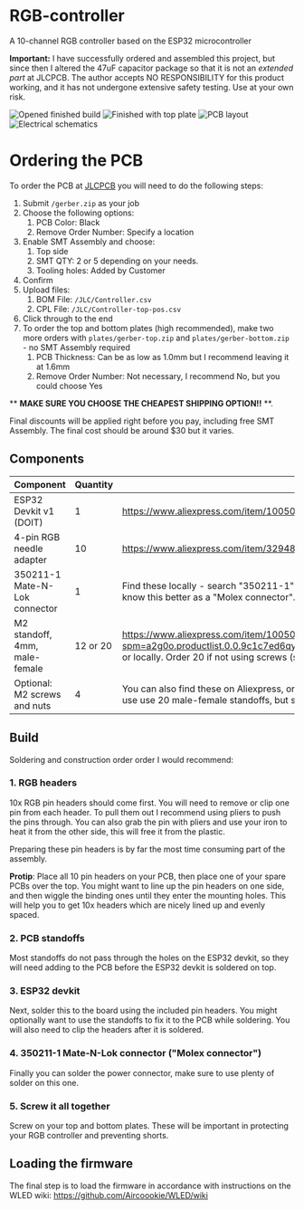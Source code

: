 # RGB-controller
A 10-channel RGB controller based on the ESP32 microcontroller

**Important:** I have successfully ordered and assembled this project, but since then I altered the 47uF capacitor package so that it is not an *extended part* at JLCPCB. The author accepts NO RESPONSIBILITY for this product working, and it has not undergone extensive safety testing. Use at your own risk.

![Opened finished build](images/20210603_153314.jpg)
![Finished with top plate](images/20210603_153548.jpg)
![PCB layout](images/kicad_uQ1e10VDzU.png)
![Electrical schematics](images/kicad_KnngKtWnl6.png)

# Ordering the PCB
To order the PCB at [JLCPCB](https://jlcpcb.com) you will need to do the following steps:

1. Submit `/gerber.zip` as your job
2. Choose the following options:
    1. PCB Color: Black
    2. Remove Order Number: Specify a location
3. Enable SMT Assembly and choose:
    1. Top side
    2. SMT QTY: 2 or 5 depending on your needs.
    3. Tooling holes: Added by Customer
4. Confirm
5. Upload files:
    1. BOM File: `/JLC/Controller.csv`
    2. CPL File: `/JLC/Controller-top-pos.csv`
6. Click through to the end
7. To order the top and bottom plates (high recommended), make two more orders with `plates/gerber-top.zip` and `plates/gerber-bottom.zip` - no SMT Assembly required
    1. PCB Thickness: Can be as low as 1.0mm but I recommend leaving it at 1.6mm
    2. Remove Order Number: Not necessary, I recommend No, but you could choose Yes

** **MAKE SURE YOU CHOOSE THE CHEAPEST SHIPPING OPTION!!** **.

Final discounts will be applied right before you pay, including free SMT Assembly. The final cost should be around $30 but it varies.

## Components

Component | Quantity | Link
-|-|-
ESP32 Devkit v1 (DOIT) | 1 | https://www.aliexpress.com/item/1005001648850998.html
4-pin RGB needle adapter | 10 | https://www.aliexpress.com/item/32948400198.html
350211-1 Mate-N-Lok connector | 1 | Find these locally - search "350211-1" at your local electronics store, or check Ebay sellers in your area. You may know this better as a "Molex connector".
M2 standoff, 4mm, male-female | 12 or 20 | https://www.aliexpress.com/item/1005002542327479.html?spm=a2g0o.productlist.0.0.9c1c7ed6qyouL8&aem_p4p_detail=202106131120581657595816822930013487928 or locally. Order 20 if not using screws (see next).
Optional: M2 screws and nuts | 4 | You can also find these on Aliexpress, or with the above spacers in kits on Amazon, etc. To keep costs down you can use use 20 male-female standoffs, but screws + nuts (or 4x female-female standoffs) will be neater.

## Build
Soldering and construction order order I would recommend:

### 1. RGB headers
10x RGB pin headers should come first.
You will need to remove or clip one pin from each header.
To pull them out I recommend using pliers to push the pins through.
You can also grab the pin with pliers and use your iron to heat it from the other side, this will free it from the plastic.

Preparing these pin headers is by far the most time consuming part of the assembly.

**Protip**: Place all 10 pin headers on your PCB, then place one of your spare PCBs over the top.
You might want to line up the pin headers on one side, and then wiggle the binding ones until they enter the mounting holes.
This will help you to get 10x headers which are nicely lined up and evenly spaced.

### 2. PCB standoffs
Most standoffs do not pass through the holes on the ESP32 devkit, so they will need adding to the PCB before the ESP32 devkit is soldered on top.

### 3. ESP32 devkit
Next, solder this to the board using the included pin headers. You might optionally want to use the standoffs to fix it to the PCB while soldering. You will also need to clip the headers after it is soldered.

### 4. 350211-1 Mate-N-Lok connector ("Molex connector")
Finally you can solder the power connector, make sure to use plenty of solder on this one.

### 5. Screw it all together
Screw on your top and bottom plates. These will be important in protecting your RGB controller and preventing shorts.

## Loading the firmware
The final step is to load the firmware in accordance with instructions on the WLED wiki: https://github.com/Aircoookie/WLED/wiki
